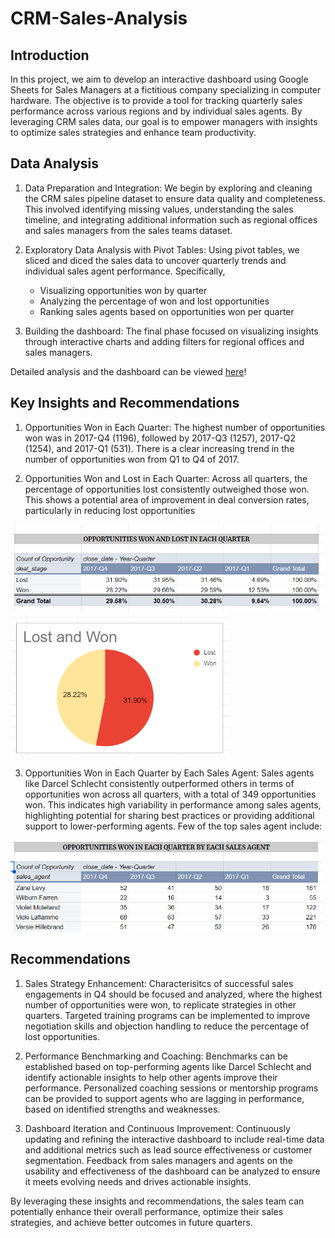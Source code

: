 # CRM-Sales-Analysis

## Introduction

In this project, we aim to develop an interactive dashboard using Google Sheets for Sales Managers at a fictitious company specializing in computer hardware. The objective is to provide a tool for tracking quarterly sales performance across various regions and by individual sales agents. By leveraging CRM sales data, our goal is to empower managers with insights to optimize sales strategies and enhance team productivity.

## Data Analysis

1. Data Preparation and Integration:
   We begin by exploring and cleaning the CRM sales pipeline dataset to ensure data quality and completeness. This involved identifying missing values, understanding the sales timeline, and integrating additional 
   information such as regional offices and sales managers from the sales teams dataset.

2. Exploratory Data Analysis with Pivot Tables:
   Using pivot tables, we sliced and diced the sales data to uncover quarterly trends and individual sales agent performance. Specifically,
   - Visualizing opportunities won by quarter
   - Analyzing the percentage of won and lost opportunities
   - Ranking sales agents based on opportunities won per quarter

3. Building the dashboard:
   The final phase focused on visualizing insights through interactive charts and adding filters for regional offices and sales managers.

Detailed analysis and the dashboard can be viewed [here](https://docs.google.com/spreadsheets/d/1521SgetCDsymTiDMGmCd5Yd7veaobpdblM2rp4LZOFo/edit#gid=1718713219)!

## Key Insights and Recommendations

1. Opportunities Won in Each Quarter: The highest number of opportunities won was in 2017-Q4 (1196), followed by 2017-Q3 (1257), 2017-Q2 (1254), and 2017-Q1 (531).
There is a clear increasing trend in the number of opportunities won from Q1 to Q4 of 2017.

2. Opportunities Won and Lost in Each Quarter: Across all quarters, the percentage of opportunities lost consistently outweighed those won. This shows a potential area of improvement in deal conversion rates, particularly in reducing lost opportunities

<img src="Won_Lost_Table.png" width="500"/>            <img src="Lost_Won_Chart.png" width="350"/>

3. Opportunities Won in Each Quarter by Each Sales Agent: Sales agents like Darcel Schlecht consistently outperformed others in terms of opportunities won across all quarters, with a total of 349 opportunities won. This indicates high variability in performance among sales agents, highlighting potential for sharing best practices or providing additional support to lower-performing agents. Few of the top sales agent include:

<img src="Sales_Agent.png" width="500"/> 

## Recommendations

1. Sales Strategy Enhancement: Characterisitcs of successful sales engagements in Q4 should be focused and analyzed, where the highest number of opportunities were won, to replicate strategies in other quarters.
Targeted training programs can be implemented to improve negotiation skills and objection handling to reduce the percentage of lost opportunities.

2. Performance Benchmarking and Coaching: Benchmarks can be established based on top-performing agents like Darcel Schlecht and identify actionable insights to help other agents improve their performance.
Personalized coaching sessions or mentorship programs can be provided to support agents who are lagging in performance, based on identified strengths and weaknesses.

3. Dashboard Iteration and Continuous Improvement: Continuously updating and refining the interactive dashboard to include real-time data and additional metrics such as lead source effectiveness or customer segmentation. Feedback from sales managers and agents on the usability and effectiveness of the dashboard can be analyzed to ensure it meets evolving needs and drives actionable insights.

By leveraging these insights and recommendations, the sales team can potentially enhance their overall performance, optimize their sales strategies, and achieve better outcomes in future quarters.
